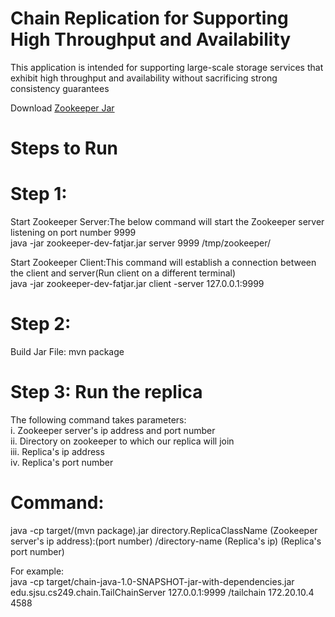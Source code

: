 # Chain Replication for Supporting High Throughput and Availability
This application is intended for supporting large-scale storage services that exhibit high throughput and availability without sacrificing strong consistency guarantees

Download <a href="https://sjsu.instructure.com/courses/1354488/files/55585055/download?wrap=1">Zookeeper Jar</a>

# Steps to Run
# Step 1: 
Start Zookeeper Server:The below command will start the Zookeeper server listening on port number 9999\
java -jar zookeeper-dev-fatjar.jar server 9999 /tmp/zookeeper/

Start Zookeeper Client:This command will establish a connection between the client and server(Run client on a different terminal)\
java -jar zookeeper-dev-fatjar.jar client -server 127.0.0.1:9999



# Step 2: 
Build Jar File: mvn package



# Step 3: Run the replica
The following command takes parameters:\
i. Zookeeper server's ip address and port number\
ii. Directory on zookeeper to which our replica will join\
iii. Replica's ip address\
iv. Replica's port number

# Command:
java -cp    target/(mvn package).jar    directory.ReplicaClassName    (Zookeeper server's ip address):(port number)   /directory-name   (Replica's ip)    (Replica's port number)  

For example:\
java -cp    target/chain-java-1.0-SNAPSHOT-jar-with-dependencies.jar    edu.sjsu.cs249.chain.TailChainServer    127.0.0.1:9999  /tailchain    172.20.10.4 4588
